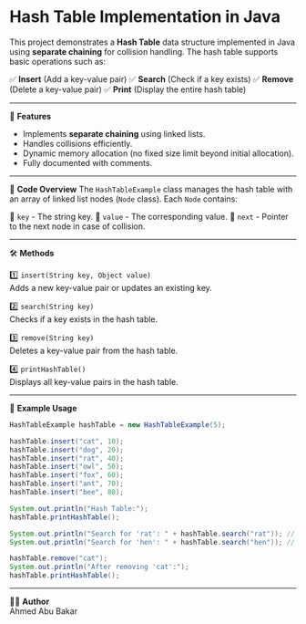# Hash Table Implementation in Java

This project demonstrates a **Hash Table** data structure implemented in Java using **separate chaining** for collision handling. The hash table supports basic operations such as:

✅ **Insert** (Add a key-value pair)
✅ **Search** (Check if a key exists)
✅ **Remove** (Delete a key-value pair)
✅ **Print** (Display the entire hash table)

---

🚀 **Features**
- Implements **separate chaining** using linked lists.
- Handles collisions efficiently.
- Dynamic memory allocation (no fixed size limit beyond initial allocation).
- Fully documented with comments.

---

📜 **Code Overview**
The `HashTableExample` class manages the hash table with an array of linked list nodes (`Node` class). Each `Node` contains:

🔹 `key` - The string key.
🔹 `value` - The corresponding value.
🔹 `next` - Pointer to the next node in case of collision.

---

🛠 **Methods**

1️⃣ `insert(String key, Object value)`  
Adds a new key-value pair or updates an existing key.

2️⃣ `search(String key)`  
Checks if a key exists in the hash table.

3️⃣ `remove(String key)`  
Deletes a key-value pair from the hash table.

4️⃣ `printHashTable()`  
Displays all key-value pairs in the hash table.

---

📌 **Example Usage**
```java
HashTableExample hashTable = new HashTableExample(5);

hashTable.insert("cat", 10);
hashTable.insert("dog", 20);
hashTable.insert("rat", 40);
hashTable.insert("owl", 50);
hashTable.insert("fox", 60);
hashTable.insert("ant", 70);
hashTable.insert("bee", 80);

System.out.println("Hash Table:");
hashTable.printHashTable();

System.out.println("Search for 'rat': " + hashTable.search("rat")); // true
System.out.println("Search for 'hen': " + hashTable.search("hen")); // false

hashTable.remove("cat");
System.out.println("After removing 'cat':");
hashTable.printHashTable();
```

---

👨‍💻 **Author**  
Ahmed Abu Bakar  


